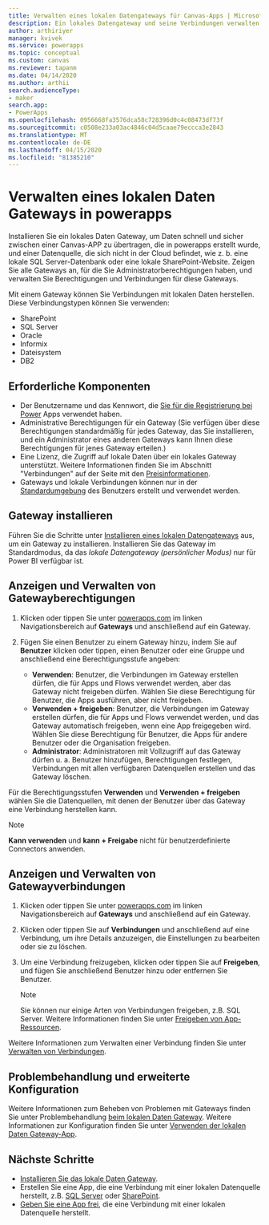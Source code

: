 ```yaml
---
title: Verwalten eines lokalen Datengateways für Canvas-Apps | Microsoft-Dokumentation
description: Ein lokales Datengateway und seine Verbindungen verwalten
author: arthiriyer
manager: kvivek
ms.service: powerapps
ms.topic: conceptual
ms.custom: canvas
ms.reviewer: tapanm
ms.date: 04/14/2020
ms.author: arthii
search.audienceType:
- maker
search.app:
- PowerApps
ms.openlocfilehash: 0956668fa3576dca58c728396d0c4c08473df73f
ms.sourcegitcommit: c0508e233a03ac4846c04d5caae79eccca3e2843
ms.translationtype: MT
ms.contentlocale: de-DE
ms.lasthandoff: 04/15/2020
ms.locfileid: "81385210"
---
```

# <a name="manage-an-on-premises-data-gateway-in-power-apps"></a>Verwalten eines lokalen Daten Gateways in powerapps

Installieren Sie ein lokales Daten Gateway, um Daten schnell und sicher zwischen einer Canvas-APP zu übertragen, die in powerapps erstellt wurde, und einer Datenquelle, die sich nicht in der Cloud befindet, wie z. b. eine lokale SQL Server-Datenbank oder eine lokale SharePoint-Website. Zeigen Sie alle Gateways an, für die Sie Administratorberechtigungen haben, und verwalten Sie Berechtigungen und Verbindungen für diese Gateways.

Mit einem Gateway können Sie Verbindungen mit lokalen Daten herstellen. Diese Verbindungstypen können Sie verwenden:

* SharePoint
* SQL Server
* Oracle
* Informix
* Dateisystem
* DB2

## <a name="prerequisites"></a>Erforderliche Komponenten

* Der Benutzername und das Kennwort, die [Sie für die Registrierung bei Power](../signup-for-powerapps.md) Apps verwendet haben.
* Administrative Berechtigungen für ein Gateway (Sie verfügen über diese Berechtigungen standardmäßig für jedes Gateway, das Sie installieren, und ein Administrator eines anderen Gateways kann Ihnen diese Berechtigungen für jenes Gateway erteilen.)
* Eine Lizenz, die Zugriff auf lokale Daten über ein lokales Gateway unterstützt. Weitere Informationen finden Sie im Abschnitt "Verbindungen" auf der Seite mit den [Preisinformationen](https://powerapps.microsoft.com/pricing/).
* Gateways und lokale Verbindungen können nur in der [Standardumgebung](working-with-environments.md) des Benutzers erstellt und verwendet werden.

## <a name="install-a-gateway"></a>Gateway installieren

Führen Sie die Schritte unter [Installieren eines lokalen Datengateways](/data-integration/gateway/service-gateway-install) aus, um ein Gateway zu installieren. Installieren Sie das Gateway im Standardmodus, da das _lokale Datengateway (persönlicher Modus)_ nur für Power BI verfügbar ist.

## <a name="view-and-manage-gateway-permissions"></a>Anzeigen und Verwalten von Gatewayberechtigungen

1. Klicken oder tippen Sie unter [powerapps.com](https://make.powerapps.com?utm_source=padocs&utm_medium=linkinadoc&utm_campaign=referralsfromdoc) im linken Navigationsbereich auf **Gateways** und anschließend auf ein Gateway.

2. Fügen Sie einen Benutzer zu einem Gateway hinzu, indem Sie auf **Benutzer** klicken oder tippen, einen Benutzer oder eine Gruppe und anschließend eine Berechtigungsstufe angeben:

   * **Verwenden**: Benutzer, die Verbindungen im Gateway erstellen dürfen, die für Apps und Flows verwendet werden, aber das Gateway nicht freigeben dürfen. Wählen Sie diese Berechtigung für Benutzer, die Apps ausführen, aber nicht freigeben.
   * **Verwenden + freigeben**: Benutzer, die Verbindungen im Gateway erstellen dürfen, die für Apps und Flows verwendet werden, und das Gateway automatisch freigeben, wenn eine App freigegeben wird. Wählen Sie diese Berechtigung für Benutzer, die Apps für andere Benutzer oder die Organisation freigeben.
   * **Administrator**: Administratoren mit Vollzugriff auf das Gateway dürfen u. a. Benutzer hinzufügen, Berechtigungen festlegen, Verbindungen mit allen verfügbaren Datenquellen erstellen und das Gateway löschen.

Für die Berechtigungsstufen **Verwenden** und **Verwenden + freigeben** wählen Sie die Datenquellen, mit denen der Benutzer über das Gateway eine Verbindung herstellen kann.

> [!NOTE]
> **Kann verwenden** und **kann + Freigabe** nicht für benutzerdefinierte Connectors anwenden.

## <a name="view-and-manage-gateway-connections"></a>Anzeigen und Verwalten von Gatewayverbindungen

1. Klicken oder tippen Sie unter [powerapps.com](https://make.powerapps.com?utm_source=padocs&utm_medium=linkinadoc&utm_campaign=referralsfromdoc) im linken Navigationsbereich auf **Gateways** und anschließend auf ein Gateway.

2. Klicken oder tippen Sie auf **Verbindungen** und anschließend auf eine Verbindung, um ihre Details anzuzeigen, die Einstellungen zu bearbeiten oder sie zu löschen.

3. Um eine Verbindung freizugeben, klicken oder tippen Sie auf **Freigeben**, und fügen Sie anschließend Benutzer hinzu oder entfernen Sie Benutzer.

    > [!NOTE]
   > Sie können nur einige Arten von Verbindungen freigeben, z.B. SQL Server. Weitere Informationen finden Sie unter [Freigeben von App-Ressourcen](share-app-resources.md).

Weitere Informationen zum Verwalten einer Verbindung finden Sie unter [Verwalten von Verbindungen](add-manage-connections.md).

## <a name="troubleshooting-and-advanced-configuration"></a>Problembehandlung und erweiterte Konfiguration

Weitere Informationen zum Beheben von Problemen mit Gateways finden Sie unter Problembehandlung [beim lokalen Daten Gateway](/data-integration/gateway/service-gateway-tshoot). Weitere Informationen zur Konfiguration finden Sie unter [Verwenden der lokalen Daten Gateway-App](/data-integration/gateway/service-gateway-app).

## <a name="next-steps"></a>Nächste Schritte

* [Installieren Sie das lokale Daten Gateway](/data-integration/gateway/service-gateway-install).
* Erstellen Sie eine App, die eine Verbindung mit einer lokalen Datenquelle herstellt, z.B. [SQL Server](connections/connection-azure-sqldatabase.md) oder [SharePoint](connections/connection-sharepoint-online.md).
* [Geben Sie eine App frei](share-app.md), die eine Verbindung mit einer lokalen Datenquelle herstellt.
